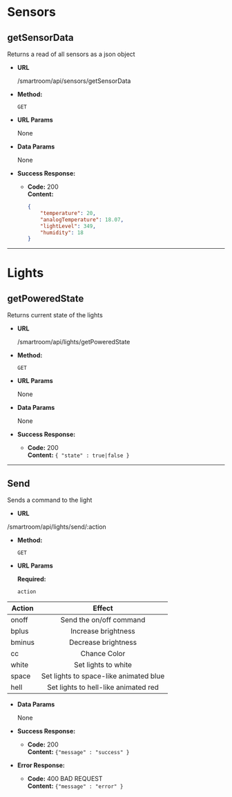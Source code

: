 # **Sensors**

## getSensorData

  Returns a read of all sensors as a json object

* **URL**

  /smartroom/api/sensors/getSensorData

* **Method:**

  `GET`
  
*  **URL Params** 

   None

* **Data Params**

  None

* **Success Response:**

  * **Code:** 200 <br />
    **Content:** 
    ```json
    {
        "temperature": 20,
        "analogTemperature": 18.07, 
        "lightLevel": 349,
        "humidity": 18
    }
    ```
----
# **Lights**

## getPoweredState

  Returns current state of the lights

* **URL**

  /smartroom/api/lights/getPoweredState

* **Method:**

  `GET`
  
*  **URL Params** 

   None

* **Data Params**

  None

* **Success Response:**

  * **Code:** 200 <br />
    **Content:** `{ "state" : true|false }`

----
## Send

  Sends a command to the light

* **URL**

 /smartroom/api/lights/send/:action

* **Method:**

  `GET`
  
*  **URL Params**

   **Required:**
 
   `action`

|    Action     |    Effect     |
| ------------- |:-------------:| 
| onoff     | Send the on/off command | 
| bplus     | Increase brightness     | 
| bminus | Decrease brightness       | 
| cc| Chance Color      | 
| white| Set lights to white      | 
| space| Set lights to space-like animated blue    | 
| hell| Set lights to hell-like animated red     | 


* **Data Params**

  None

* **Success Response:**

  * **Code:** 200 <br />
    **Content:** `{"message" : "success" }`
 
* **Error Response:**

  * **Code:** 400 BAD REQUEST <br />
    **Content:** `{"message" : "error" }`

